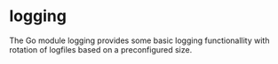 # logging
The Go module logging provides some basic logging functionallity with rotation of logfiles based on a preconfigured size.


